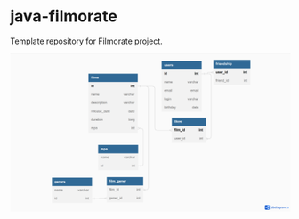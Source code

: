 # java-filmorate
Template repository for Filmorate project.

![ShemeDb](https://github.com/Natalisv/java-filmorate/blob/add-database/ShemeDb.png)
